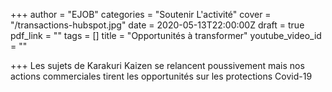 +++
author = "EJOB"
categories = "Soutenir L'activité"
cover = "/transactions-hubspot.jpg"
date = 2020-05-13T22:00:00Z
draft = true
pdf_link = ""
tags = []
title = "Opportunités à transformer"
youtube_video_id = ""

+++
Les sujets de Karakuri Kaizen se relancent poussivement mais nos actions commerciales tirent les opportunités sur les protections Covid-19